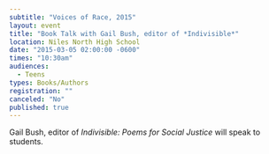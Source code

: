 ```yaml
---
subtitle: "Voices of Race, 2015"
layout: event
title: "Book Talk with Gail Bush, editor of *Indivisible*"
location: Niles North High School
date: "2015-03-05 02:00:00 -0600"
times: "10:30am"
audiences: 
  - Teens
types: Books/Authors
registration: ""
canceled: "No"
published: true
---
```


Gail Bush, editor of *Indivisible: Poems for Social Justice* will speak to students.
